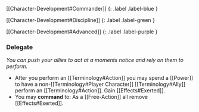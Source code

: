
[[Character-Development#Commander]]
{: .label .label-blue }

[[Character-Development#Discipline]]
{: .label .label-green }

[[Character-Development#Advanced]]
{: .label .label-purple }
### Delegate
*You can push your allies to act at a moments notice and rely on them to perform.*
* After you perform an [[Terminology#Action]] you may spend a [[Power]] to have a non-[[Terminology#Player Character]] [[Terminology#Ally]] perform an [[Terminology#Action]]. Gain [[Effects#Exerted]].
* You may **command** to: As a [[Free-Action]] all remove [[Effects#Exerted]].